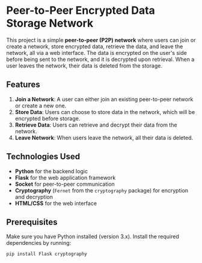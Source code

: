 # Peer-to-Peer Encrypted Data Storage Network

This project is a simple **peer-to-peer (P2P) network** where users can join or create a network, store encrypted data, retrieve the data, and leave the network, all via a web interface. The data is encrypted on the user's side before being sent to the network, and it is decrypted upon retrieval. When a user leaves the network, their data is deleted from the storage.

## Features

1. **Join a Network**: A user can either join an existing peer-to-peer network or create a new one.
2. **Store Data**: Users can choose to store data in the network, which will be encrypted before storage.
3. **Retrieve Data**: Users can retrieve and decrypt their data from the network.
4. **Leave Network**: When users leave the network, all their data is deleted.

## Technologies Used

- **Python** for the backend logic
- **Flask** for the web application framework
- **Socket** for peer-to-peer communication
- **Cryptography** (`Fernet` from the `cryptography` package) for encryption and decryption
- **HTML/CSS** for the web interface

## Prerequisites

Make sure you have Python installed (version 3.x). Install the required dependencies by running:

```bash
pip install Flask cryptography
